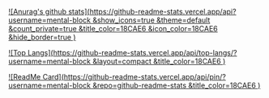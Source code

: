 [![Anurag's github stats](https://github-readme-stats.vercel.app/api?username=mental-block
&show_icons=true
&theme=default
&count_private=true
&title_color=18CAE6
&icon_color=18CAE6
&hide_border=true
)](https://github.com/anuraghazra/github-readme-stats)

[![Top Langs](https://github-readme-stats.vercel.app/api/top-langs/?username=mental-block
&layout=compact
&title_color=18CAE6
)](https://github.com/anuraghazra/github-readme-stats)

[![ReadMe Card](https://github-readme-stats.vercel.app/api/pin/?username=mental-block
&repo=github-readme-stats
&title_color=18CAE6
)](https://github.com/anuraghazra/github-readme-stats)
